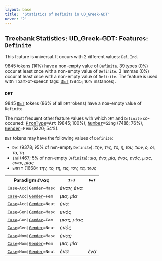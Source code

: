 ```yaml
---
layout: base
title:  'Statistics of Definite in UD_Greek-GDT'
udver: '2'
---
```


## Treebank Statistics: UD_Greek-GDT: Features: `Definite`

This feature is universal.
It occurs with 2 different values: `Def`, `Ind`.

9845 tokens (16%) have a non-empty value of `Definite`.
39 types (0%) occur at least once with a non-empty value of `Definite`.
3 lemmas (0%) occur at least once with a non-empty value of `Definite`.
The feature is used with 1 part-of-speech tags: <tt><a href="el_gdt-pos-DET.html">DET</a></tt> (9845; 16% instances).

### `DET`

9845 <tt><a href="el_gdt-pos-DET.html">DET</a></tt> tokens (86% of all `DET` tokens) have a non-empty value of `Definite`.

The most frequent other feature values with which `DET` and `Definite` co-occurred: <tt><a href="el_gdt-feat-PronType.html">PronType</a></tt><tt>=Art</tt> (9845; 100%), <tt><a href="el_gdt-feat-Number.html">Number</a></tt><tt>=Sing</tt> (7486; 76%), <tt><a href="el_gdt-feat-Gender.html">Gender</a></tt><tt>=Fem</tt> (5320; 54%).

`DET` tokens may have the following values of `Definite`:

* `Def` (9378; 95% of non-empty `Definite`): <em>την, της, το, η, του, των, ο, οι, τα, τη</em>
* `Ind` (467; 5% of non-empty `Definite`): <em>μια, ένα, μία, ένας, ενός, μιας, έναν, μίας</em>
* `EMPTY` (1668): <em>την, το, τη, τις, τον, τα, τους</em>

<table>
  <tr><th>Paradigm <i>ένας</i></th><th><tt>Ind</tt></th><th><tt>Def</tt></th></tr>
  <tr><td><tt><tt><a href="el_gdt-feat-Case.html">Case</a></tt><tt>=Acc</tt>|<tt><a href="el_gdt-feat-Gender.html">Gender</a></tt><tt>=Masc</tt></tt></td><td><em>έναν, ένα</em></td><td></td></tr>
  <tr><td><tt><tt><a href="el_gdt-feat-Case.html">Case</a></tt><tt>=Acc</tt>|<tt><a href="el_gdt-feat-Gender.html">Gender</a></tt><tt>=Fem</tt></tt></td><td><em>μια, μία</em></td><td></td></tr>
  <tr><td><tt><tt><a href="el_gdt-feat-Case.html">Case</a></tt><tt>=Acc</tt>|<tt><a href="el_gdt-feat-Gender.html">Gender</a></tt><tt>=Neut</tt></tt></td><td><em>ένα</em></td><td></td></tr>
  <tr><td><tt><tt><a href="el_gdt-feat-Case.html">Case</a></tt><tt>=Gen</tt>|<tt><a href="el_gdt-feat-Gender.html">Gender</a></tt><tt>=Masc</tt></tt></td><td><em>ενός</em></td><td></td></tr>
  <tr><td><tt><tt><a href="el_gdt-feat-Case.html">Case</a></tt><tt>=Gen</tt>|<tt><a href="el_gdt-feat-Gender.html">Gender</a></tt><tt>=Fem</tt></tt></td><td><em>μιας, μίας</em></td><td></td></tr>
  <tr><td><tt><tt><a href="el_gdt-feat-Case.html">Case</a></tt><tt>=Gen</tt>|<tt><a href="el_gdt-feat-Gender.html">Gender</a></tt><tt>=Neut</tt></tt></td><td><em>ενός</em></td><td></td></tr>
  <tr><td><tt><tt><a href="el_gdt-feat-Case.html">Case</a></tt><tt>=Nom</tt>|<tt><a href="el_gdt-feat-Gender.html">Gender</a></tt><tt>=Masc</tt></tt></td><td><em>ένας</em></td><td></td></tr>
  <tr><td><tt><tt><a href="el_gdt-feat-Case.html">Case</a></tt><tt>=Nom</tt>|<tt><a href="el_gdt-feat-Gender.html">Gender</a></tt><tt>=Fem</tt></tt></td><td><em>μια, μία</em></td><td></td></tr>
  <tr><td><tt><tt><a href="el_gdt-feat-Case.html">Case</a></tt><tt>=Nom</tt>|<tt><a href="el_gdt-feat-Gender.html">Gender</a></tt><tt>=Neut</tt></tt></td><td><em>ένα</em></td><td><em>ένα</em></td></tr>
</table>

